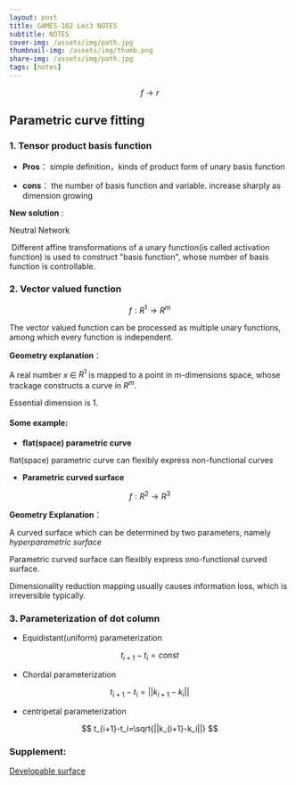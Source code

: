 ```yaml
---
layout: post
title: GAMES-102 Lec3 NOTES
subtitle: NOTES
cover-img: /assets/img/path.jpg
thumbnail-img: /assets/img/thumb.png
share-img: /assets/img/path.jpg
tags: [notes]
---
```

$$ f\rightarrow r$$
## Parametric curve fitting

### 1. Tensor product basis function

* **Pros**： simple definition，kinds of product form of unary basis function

* **cons**： the number of basis function and variable. increase sharply as dimension growing

**New solution** : 

Neutral Network

​	Different affine transformations of a unary function(is called activation function) is used to construct "basis function", whose number of basis function is controllable.

### 2. Vector valued function

$$
f:R^1\rightarrow R^m  
$$

The vector valued function can be processed as multiple unary functions, among which every function is independent. 

**Geometry explanation**：

A real number $x$ $\in$ $R^1$ is mapped to a point in m-dimensions space, whose trackage constructs a curve in $R^m$.

Essential dimension is 1.

#### Some example:

* **flat(space) parametric curve**

flat(space) parametric curve can flexibly express non-functional curves

* **Parametric curved surface**

$$
f:R^2\rightarrow R^3
$$



**Geometry Explanation**：

A curved surface which can be determined by two parameters, namely _hyperparametric surface_

 Parametric curved surface can flexibly express ono-functional curved surface.



Dimensionality reduction mapping usually causes information loss, which is irreversible typically.

### 3. Parameterization of dot column 

* Equidistant(uniform) parameterization

$$
t_{i+1}-t_i=const
$$

* Chordal parameterization

$$
t_{i+1}-t_i = ||k_{i+1}-k_i||
$$

* centripetal parameterization

$$
t_{i+1}-t_i=\sqrt{||k_{i+1}-k_i||}
$$

### Supplement:

[Developable surface](https://en.wikipedia.org/wiki/Developable_surface)

 

